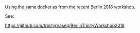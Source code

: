 Using the same docker as from the recent Berlin 2018 workshop.

See:

https://github.com/trinityrnaseq/BerlinTrinityWorkshop2018
